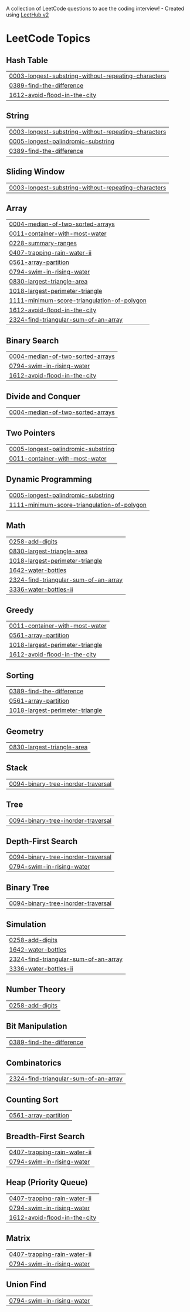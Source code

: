 A collection of LeetCode questions to ace the coding interview! - Created using [LeetHub v2](https://github.com/arunbhardwaj/LeetHub-2.0)
<!---LeetCode Topics Start-->
# LeetCode Topics
## Hash Table
|  |
| ------- |
| [0003-longest-substring-without-repeating-characters](https://github.com/Jack-Press/LeetCode/tree/master/0003-longest-substring-without-repeating-characters) |
| [0389-find-the-difference](https://github.com/Jack-Press/LeetCode/tree/master/0389-find-the-difference) |
| [1612-avoid-flood-in-the-city](https://github.com/Jack-Press/LeetCode/tree/master/1612-avoid-flood-in-the-city) |
## String
|  |
| ------- |
| [0003-longest-substring-without-repeating-characters](https://github.com/Jack-Press/LeetCode/tree/master/0003-longest-substring-without-repeating-characters) |
| [0005-longest-palindromic-substring](https://github.com/Jack-Press/LeetCode/tree/master/0005-longest-palindromic-substring) |
| [0389-find-the-difference](https://github.com/Jack-Press/LeetCode/tree/master/0389-find-the-difference) |
## Sliding Window
|  |
| ------- |
| [0003-longest-substring-without-repeating-characters](https://github.com/Jack-Press/LeetCode/tree/master/0003-longest-substring-without-repeating-characters) |
## Array
|  |
| ------- |
| [0004-median-of-two-sorted-arrays](https://github.com/Jack-Press/LeetCode/tree/master/0004-median-of-two-sorted-arrays) |
| [0011-container-with-most-water](https://github.com/Jack-Press/LeetCode/tree/master/0011-container-with-most-water) |
| [0228-summary-ranges](https://github.com/Jack-Press/LeetCode/tree/master/0228-summary-ranges) |
| [0407-trapping-rain-water-ii](https://github.com/Jack-Press/LeetCode/tree/master/0407-trapping-rain-water-ii) |
| [0561-array-partition](https://github.com/Jack-Press/LeetCode/tree/master/0561-array-partition) |
| [0794-swim-in-rising-water](https://github.com/Jack-Press/LeetCode/tree/master/0794-swim-in-rising-water) |
| [0830-largest-triangle-area](https://github.com/Jack-Press/LeetCode/tree/master/0830-largest-triangle-area) |
| [1018-largest-perimeter-triangle](https://github.com/Jack-Press/LeetCode/tree/master/1018-largest-perimeter-triangle) |
| [1111-minimum-score-triangulation-of-polygon](https://github.com/Jack-Press/LeetCode/tree/master/1111-minimum-score-triangulation-of-polygon) |
| [1612-avoid-flood-in-the-city](https://github.com/Jack-Press/LeetCode/tree/master/1612-avoid-flood-in-the-city) |
| [2324-find-triangular-sum-of-an-array](https://github.com/Jack-Press/LeetCode/tree/master/2324-find-triangular-sum-of-an-array) |
## Binary Search
|  |
| ------- |
| [0004-median-of-two-sorted-arrays](https://github.com/Jack-Press/LeetCode/tree/master/0004-median-of-two-sorted-arrays) |
| [0794-swim-in-rising-water](https://github.com/Jack-Press/LeetCode/tree/master/0794-swim-in-rising-water) |
| [1612-avoid-flood-in-the-city](https://github.com/Jack-Press/LeetCode/tree/master/1612-avoid-flood-in-the-city) |
## Divide and Conquer
|  |
| ------- |
| [0004-median-of-two-sorted-arrays](https://github.com/Jack-Press/LeetCode/tree/master/0004-median-of-two-sorted-arrays) |
## Two Pointers
|  |
| ------- |
| [0005-longest-palindromic-substring](https://github.com/Jack-Press/LeetCode/tree/master/0005-longest-palindromic-substring) |
| [0011-container-with-most-water](https://github.com/Jack-Press/LeetCode/tree/master/0011-container-with-most-water) |
## Dynamic Programming
|  |
| ------- |
| [0005-longest-palindromic-substring](https://github.com/Jack-Press/LeetCode/tree/master/0005-longest-palindromic-substring) |
| [1111-minimum-score-triangulation-of-polygon](https://github.com/Jack-Press/LeetCode/tree/master/1111-minimum-score-triangulation-of-polygon) |
## Math
|  |
| ------- |
| [0258-add-digits](https://github.com/Jack-Press/LeetCode/tree/master/0258-add-digits) |
| [0830-largest-triangle-area](https://github.com/Jack-Press/LeetCode/tree/master/0830-largest-triangle-area) |
| [1018-largest-perimeter-triangle](https://github.com/Jack-Press/LeetCode/tree/master/1018-largest-perimeter-triangle) |
| [1642-water-bottles](https://github.com/Jack-Press/LeetCode/tree/master/1642-water-bottles) |
| [2324-find-triangular-sum-of-an-array](https://github.com/Jack-Press/LeetCode/tree/master/2324-find-triangular-sum-of-an-array) |
| [3336-water-bottles-ii](https://github.com/Jack-Press/LeetCode/tree/master/3336-water-bottles-ii) |
## Greedy
|  |
| ------- |
| [0011-container-with-most-water](https://github.com/Jack-Press/LeetCode/tree/master/0011-container-with-most-water) |
| [0561-array-partition](https://github.com/Jack-Press/LeetCode/tree/master/0561-array-partition) |
| [1018-largest-perimeter-triangle](https://github.com/Jack-Press/LeetCode/tree/master/1018-largest-perimeter-triangle) |
| [1612-avoid-flood-in-the-city](https://github.com/Jack-Press/LeetCode/tree/master/1612-avoid-flood-in-the-city) |
## Sorting
|  |
| ------- |
| [0389-find-the-difference](https://github.com/Jack-Press/LeetCode/tree/master/0389-find-the-difference) |
| [0561-array-partition](https://github.com/Jack-Press/LeetCode/tree/master/0561-array-partition) |
| [1018-largest-perimeter-triangle](https://github.com/Jack-Press/LeetCode/tree/master/1018-largest-perimeter-triangle) |
## Geometry
|  |
| ------- |
| [0830-largest-triangle-area](https://github.com/Jack-Press/LeetCode/tree/master/0830-largest-triangle-area) |
## Stack
|  |
| ------- |
| [0094-binary-tree-inorder-traversal](https://github.com/Jack-Press/LeetCode/tree/master/0094-binary-tree-inorder-traversal) |
## Tree
|  |
| ------- |
| [0094-binary-tree-inorder-traversal](https://github.com/Jack-Press/LeetCode/tree/master/0094-binary-tree-inorder-traversal) |
## Depth-First Search
|  |
| ------- |
| [0094-binary-tree-inorder-traversal](https://github.com/Jack-Press/LeetCode/tree/master/0094-binary-tree-inorder-traversal) |
| [0794-swim-in-rising-water](https://github.com/Jack-Press/LeetCode/tree/master/0794-swim-in-rising-water) |
## Binary Tree
|  |
| ------- |
| [0094-binary-tree-inorder-traversal](https://github.com/Jack-Press/LeetCode/tree/master/0094-binary-tree-inorder-traversal) |
## Simulation
|  |
| ------- |
| [0258-add-digits](https://github.com/Jack-Press/LeetCode/tree/master/0258-add-digits) |
| [1642-water-bottles](https://github.com/Jack-Press/LeetCode/tree/master/1642-water-bottles) |
| [2324-find-triangular-sum-of-an-array](https://github.com/Jack-Press/LeetCode/tree/master/2324-find-triangular-sum-of-an-array) |
| [3336-water-bottles-ii](https://github.com/Jack-Press/LeetCode/tree/master/3336-water-bottles-ii) |
## Number Theory
|  |
| ------- |
| [0258-add-digits](https://github.com/Jack-Press/LeetCode/tree/master/0258-add-digits) |
## Bit Manipulation
|  |
| ------- |
| [0389-find-the-difference](https://github.com/Jack-Press/LeetCode/tree/master/0389-find-the-difference) |
## Combinatorics
|  |
| ------- |
| [2324-find-triangular-sum-of-an-array](https://github.com/Jack-Press/LeetCode/tree/master/2324-find-triangular-sum-of-an-array) |
## Counting Sort
|  |
| ------- |
| [0561-array-partition](https://github.com/Jack-Press/LeetCode/tree/master/0561-array-partition) |
## Breadth-First Search
|  |
| ------- |
| [0407-trapping-rain-water-ii](https://github.com/Jack-Press/LeetCode/tree/master/0407-trapping-rain-water-ii) |
| [0794-swim-in-rising-water](https://github.com/Jack-Press/LeetCode/tree/master/0794-swim-in-rising-water) |
## Heap (Priority Queue)
|  |
| ------- |
| [0407-trapping-rain-water-ii](https://github.com/Jack-Press/LeetCode/tree/master/0407-trapping-rain-water-ii) |
| [0794-swim-in-rising-water](https://github.com/Jack-Press/LeetCode/tree/master/0794-swim-in-rising-water) |
| [1612-avoid-flood-in-the-city](https://github.com/Jack-Press/LeetCode/tree/master/1612-avoid-flood-in-the-city) |
## Matrix
|  |
| ------- |
| [0407-trapping-rain-water-ii](https://github.com/Jack-Press/LeetCode/tree/master/0407-trapping-rain-water-ii) |
| [0794-swim-in-rising-water](https://github.com/Jack-Press/LeetCode/tree/master/0794-swim-in-rising-water) |
## Union Find
|  |
| ------- |
| [0794-swim-in-rising-water](https://github.com/Jack-Press/LeetCode/tree/master/0794-swim-in-rising-water) |
<!---LeetCode Topics End-->